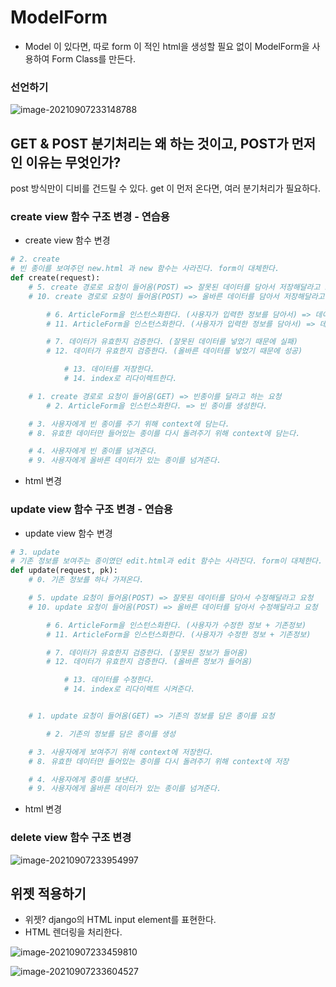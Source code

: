 # ModelForm

- Model 이 있다면, 따로 form 이 적인 html을 생성할 필요 없이 ModelForm을 사용하여 Form Class를 만든다.



### 선언하기

![image-20210907233148788](/Users/euijinpang/TIL/ModelForm.assets/image-20210907233148788.png)





## GET & POST 분기처리는 왜 하는 것이고, POST가 먼저인 이유는 무엇인가?

post 방식만이 디비를 건드릴 수 있다. get 이 먼저 온다면, 여러 분기처리가 필요하다.



### create view 함수 구조 변경 - 연습용

- create view 함수 변경

```python
# 2. create
# 빈 종이를 보여주던 new.html 과 new 함수는 사라진다. form이 대체한다.
def create(request):
    # 5. create 경로로 요청이 들어옴(POST) => 잘못된 데이터를 담아서 저장해달라고 요청
    # 10. create 경로로 요청이 들어옴(POST) => 올바른 데이터를 담아서 저장해달라고 요청

        # 6. ArticleForm을 인스턴스화한다. (사용자가 입력한 정보를 담아서) => 데이터가 입력된 종이를 생성한다.
        # 11. ArticleForm을 인스턴스화한다. (사용자가 입력한 정보를 담아서) => 데이터가 입력된 종이를 생성한다.

        # 7. 데이터가 유효한지 검증한다. (잘못된 데이터를 넣었기 때문에 실패)
        # 12. 데이터가 유효한지 검증한다. (올바른 데이터를 넣었기 때문에 성공)

            # 13. 데이터를 저장한다.
            # 14. index로 리다이렉트한다.

    # 1. create 경로로 요청이 들어옴(GET) => 빈종이를 달라고 하는 요청
        # 2. ArticleForm을 인스턴스화한다. => 빈 종이를 생성한다.

    # 3. 사용자에게 빈 종이를 주기 위해 context에 담는다.
    # 8. 유효한 데이터만 들어있는 종이를 다시 돌려주기 위해 context에 담는다.

    # 4. 사용자에게 빈 종이를 넘겨준다.
    # 9. 사용자에게 올바른 데이터가 있는 종이를 넘겨준다.
```

- html 변경



### update view 함수 구조 변경 - 연습용

- update view 함수 변경

```python
# 3. update
# 기존 정보를 보여주는 종이였던 edit.html과 edit 함수는 사라진다. form이 대체한다.
def update(request, pk):
    # 0. 기존 정보를 하나 가져온다.

    # 5. update 요청이 들어옴(POST) => 잘못된 데이터를 담아서 수정해달라고 요청
    # 10. update 요청이 들어옴(POST) => 올바른 데이터를 담아서 수정해달라고 요청

        # 6. ArticleForm을 인스턴스화한다. (사용자가 수정한 정보 + 기존정보)
        # 11. ArticleForm을 인스턴스화한다. (사용자가 수정한 정보 + 기존정보)

        # 7. 데이터가 유효한지 검증한다. (잘못된 정보가 들어옴)
        # 12. 데이터가 유효한지 검증한다. (올바른 정보가 들어옴)

            # 13. 데이터를 수정한다.
            # 14. index로 리다이렉트 시켜준다.


    # 1. update 요청이 들어옴(GET) => 기존의 정보를 담은 종이를 요청

        # 2. 기존의 정보를 담은 종이를 생성

    # 3. 사용자에게 보여주기 위해 context에 저장한다.
    # 8. 유효한 데이터만 들어있는 종이를 다시 돌려주기 위해 context에 저장

    # 4. 사용자에게 종이를 보낸다.
    # 9. 사용자에게 올바른 데이터가 있는 종이를 넘겨준다.
```

- html 변경



### delete view 함수 구조 변경

![image-20210907233954997](/Users/euijinpang/TIL/ModelForm.assets/image-20210907233954997.png)



## 위젯 적용하기

- 위젯? django의 HTML input element를 표현한다.
- HTML 렌더링을 처리한다.

![image-20210907233459810](/Users/euijinpang/TIL/ModelForm.assets/image-20210907233459810.png)

![image-20210907233604527](/Users/euijinpang/TIL/ModelForm.assets/image-20210907233604527.png)

